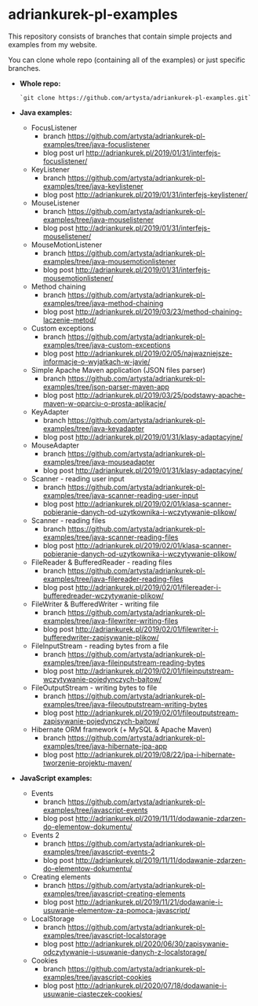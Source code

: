 # adriankurek-pl-examples

This repository consists of branches that contain simple projects and examples from my website.

You can clone whole repo (containing all of the examples) or just specific branches.

- **Whole repo:**

      `git clone https://github.com/artysta/adriankurek-pl-examples.git`

- **Java examples:**
  - FocusListener
    - branch https://github.com/artysta/adriankurek-pl-examples/tree/java-focuslistener
    - blog post url http://adriankurek.pl/2019/01/31/interfejs-focuslistener/
  - KeyListener
    - branch https://github.com/artysta/adriankurek-pl-examples/tree/java-keylistener
    - blog post http://adriankurek.pl/2019/01/31/interfejs-keylistener/
  - MouseListener
    - branch https://github.com/artysta/adriankurek-pl-examples/tree/java-mouselistener
    - blog post http://adriankurek.pl/2019/01/31/interfejs-mouselistener/
  - MouseMotionListener
    - branch https://github.com/artysta/adriankurek-pl-examples/tree/java-mousemotionlistener
    - blog post http://adriankurek.pl/2019/01/31/interfejs-mousemotionlistener/
  - Method chaining
    - branch https://github.com/artysta/adriankurek-pl-examples/tree/java-method-chaining
    - blog post http://adriankurek.pl/2019/03/23/method-chaining-laczenie-metod/
  - Custom exceptions
    - branch https://github.com/artysta/adriankurek-pl-examples/tree/java-custom-exceptions
    - blog post http://adriankurek.pl/2019/02/05/najwazniejsze-informacje-o-wyjatkach-w-javie/
  - Simple Apache Maven application (JSON files parser)
    - branch https://github.com/artysta/adriankurek-pl-examples/tree/json-parser-maven-app
    - blog post http://adriankurek.pl/2019/03/25/podstawy-apache-maven-w-oparciu-o-prosta-aplikacje/
  - KeyAdapter
    - branch https://github.com/artysta/adriankurek-pl-examples/tree/java-keyadapter
    - blog post http://adriankurek.pl/2019/01/31/klasy-adaptacyjne/
  - MouseAdapter
    - branch https://github.com/artysta/adriankurek-pl-examples/tree/java-mouseadapter
    - blog post http://adriankurek.pl/2019/01/31/klasy-adaptacyjne/
  - Scanner - reading user input
    - branch https://github.com/artysta/adriankurek-pl-examples/tree/java-scanner-reading-user-input
    - blog post http://adriankurek.pl/2019/02/01/klasa-scanner-pobieranie-danych-od-uzytkownika-i-wczytywanie-plikow/
  - Scanner - reading files
    - branch https://github.com/artysta/adriankurek-pl-examples/tree/java-scanner-reading-files
    - blog post http://adriankurek.pl/2019/02/01/klasa-scanner-pobieranie-danych-od-uzytkownika-i-wczytywanie-plikow/
  - FileReader & BufferedReader - reading files
    - branch https://github.com/artysta/adriankurek-pl-examples/tree/java-filereader-reading-files
    - blog post http://adriankurek.pl/2019/02/01/filereader-i-bufferedreader-wczytywanie-plikow/
  - FileWriter & BufferedWriter - writing file
    - branch https://github.com/artysta/adriankurek-pl-examples/tree/java-filewriter-writing-files
    - blog post http://adriankurek.pl/2019/02/01/filewriter-i-bufferedwriter-zapisywanie-plikow/
  - FileInputStream - reading bytes from a file
    - branch https://github.com/artysta/adriankurek-pl-examples/tree/java-fileinputstream-reading-bytes
    - blog post http://adriankurek.pl/2019/02/01/fileinputstream-wczytywanie-pojedynczych-bajtow/
  - FileOutputStream - writing bytes to file
    - branch https://github.com/artysta/adriankurek-pl-examples/tree/java-fileoutputstream-writing-bytes
    - blog post http://adriankurek.pl/2019/02/01/fileoutputstream-zapisywanie-pojedynczych-bajtow/
  - Hibernate ORM framework (+ MySQL & Apache Maven)
    - branch https://github.com/artysta/adriankurek-pl-examples/tree/java-hibernate-jpa-app
    - blog post http://adriankurek.pl/2019/08/22/jpa-i-hibernate-tworzenie-projektu-maven/
- **JavaScript examples:**
  - Events
    - branch https://github.com/artysta/adriankurek-pl-examples/tree/javascript-events
    - blog post http://adriankurek.pl/2019/11/11/dodawanie-zdarzen-do-elementow-dokumentu/
  - Events 2
    - branch https://github.com/artysta/adriankurek-pl-examples/tree/javascript-events-2
    - blog post http://adriankurek.pl/2019/11/11/dodawanie-zdarzen-do-elementow-dokumentu/
  - Creating elements
    - branch https://github.com/artysta/adriankurek-pl-examples/tree/javascript-creating-elements
    - blog post http://adriankurek.pl/2019/11/21/dodawanie-i-usuwanie-elementow-za-pomoca-javascript/
  - LocalStorage
    - branch https://github.com/artysta/adriankurek-pl-examples/tree/javascript-localstorage
    - blog post http://adriankurek.pl/2020/06/30/zapisywanie-odczytywanie-i-usuwanie-danych-z-localstorage/
  - Cookies
    - branch https://github.com/artysta/adriankurek-pl-examples/tree/javascript-cookies
    - blog post http://adriankurek.pl/2020/07/18/dodawanie-i-usuwanie-ciasteczek-cookies/
